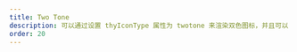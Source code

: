 ```yaml
---
title: Two Tone
description: 可以通过设置 thyIconType 属性为 twotone 来渲染双色图标，并且可以 thyTwotoneColor 设置主题色。
order: 20
---
```

